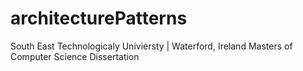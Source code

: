 # architecturePatterns
South East Technologicaly Univiersty | Waterford, Ireland Masters of Computer Science Dissertation
